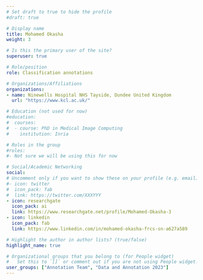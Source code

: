 ```yaml
---
# Set draft to true to hide the profile
#draft: true

# Display name
title: Mohamed Okasha
weight: 3

# Is this the primary user of the site?
superuser: true

# Role/position
role: Classification annotations

# Organizations/Affiliations
organizations:
- name: Ninewells Hospital NHS Tayside, Dundee United Kingdom
  url: "https://www.kcl.ac.uk/"

# Education (not used for now)
#education:
#  courses:
#  - course: PhD in Medical Image Computing
#    institution: Inria

# Roles in the group
#roles:
#- Not sure we will be using this for now

# Social/Academic Networking
social:
# Uncomment only if you want to show these on your profile (e.g. email)
#- icon: twitter
#  icon_pack: fab
#  link: https://twitter.com/XXXYYY
- icon: researchgate
  icon_pack: ai
  link: https://www.researchgate.net/profile/Mohamed-Okasha-3
- icon: linkedin
  icon_pack: fab
  link: https://www.linkedin.com/in/mohamed-okasha-frcs-sn-a627a589

# Highlight the author in author lists? (true/false)
highlight_name: true

# Organizational groups that you belong to (for People widget)
#   Set this to `[]` or comment out if you are not using People widget.
user_groups: ["Annotation Team", "Data and Annotation 2023"]
---
```


